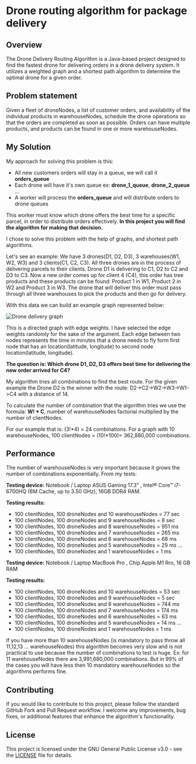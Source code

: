 # Drone routing algorithm for package delivery
## Overview
The Drone Delivery Routing Algorithm is a Java-based project designed to find the fastest drone for delivering orders 
in a drone delivery system. It utilizes a weighted graph and a shortest path algorithm to determine the optimal drone for a given order.


## Problem statement 
Given a fleet of droneNodes, a list of customer orders, and availability of the individual products in warehouseNodes,
schedule the drone operations so that the orders are completed as soon as possible.
Orders can have multiple products, and products can be found in one or more warehouseNodes.

## My Solution
My approach for solving this problem is this:
- All new customers orders will stay in a queue, we will call it **orders_queue**
- Each drone will have it's own queue ex: **drone_1_queue**, **drone_2_queue** ...
- A worker will process the **orders_queue** and will distribute orders to drone queues

This worker must know which drone offers the best time for a specific parcel, in order to distribute orders effectively. 
**In this project you will find the algorithm for making that decision.**

I chose to solve this problem with the help of graphs, and shortest path algorithms.

Let's see an example: We have 3 drones(D1, D2, D3), 3 warehouses(W1, W2, W3) and 3 clients(C1, C2, C3). 
All three drones are in the process of delivering parcels to their clients.
Drone D1 is delivering to C1, D2 to C2 and D3 to C3. Now a new order comes up for client 4 (C4), this order has tree products 
and these products can be found: Product 1 in W1, Product 2 in W2 and Product 3 in W3. 
The drone that will deliver this order must pass through all three warehouses to pick the products and then go for delivery.

With this data we can build an example graph represented below:

![Drone delivery graph](/docs/graph.png?raw=true "Drone delivery graph")

This is a directed graph with edge weights. I have selected the edge weights randomly for the sake of the argument.
Each edge between two nodes represents the time in minutes that a drone 
needs to fly form first node that has an location(latitude, longitude) to second node location(latitude, longitude).

**The question is: Which drone D1, D2, D3 offers best time for delivering the new order arrived for C4?** 

My algorithm tries all combinations to find the best route. 
For the given example the Drone D2 is the winner with the route: D2->C2->W2->W3->W1->C4 with a distance of 14. 

To calculate the number of combination that the algorithm tries we use the formula: **W! * C**, number of warehouseNodes factorial 
multiplied by the number of clientNodes.

For our example that is: (3!*4) = 24 combinations.
For a graph with 10 warehouseNodes, 100 clientNodes = (10!*100)= 362,880,000 combinations.

## Performance
The number of warehouseNodes is very important because it grows the number of combinations exponentially. From my tests:

**Testing device:** Notebook / Laptop ASUS Gaming 17.3" , Intel® Core™ i7-6700HQ (6M Cache, up to 3.50 GHz), 16GB DDR4 RAM.

**Testing results:**

- 100 clientNodes, 100 droneNodes and 10 warehouseNodes = 77 sec
- 100 clientNodes, 100 droneNodes and 9 warehouseNodes = 8 sec
- 100 clientNodes, 100 droneNodes and 8 warehouseNodes = 951 ms
- 100 clientNodes, 100 droneNodes and 7 warehouseNodes = 265 ms
- 100 clientNodes, 100 droneNodes and 6 warehouseNodes = 68 ms
- 100 clientNodes, 100 droneNodes and 5 warehouseNodes = 29 ms
...
- 100 clientNodes, 100 droneNodes and 1 warehouseNodes = 1 ms

**Testing device:** Notebook / Laptop MacBook Pro , Chip Apple M1 Rro, 16 GB RAM

**Testing results:**

- 100 clientNodes, 100 droneNodes and 10 warehouseNodes = 53 sec
- 100 clientNodes, 100 droneNodes and 9 warehouseNodes = 5 sec
- 100 clientNodes, 100 droneNodes and 8 warehouseNodes = 744 ms
- 100 clientNodes, 100 droneNodes and 7 warehouseNodes = 174 ms
- 100 clientNodes, 100 droneNodes and 6 warehouseNodes = 63 ms
- 100 clientNodes, 100 droneNodes and 5 warehouseNodes = 14 ms
  ...
- 100 clientNodes, 100 droneNodes and 1 warehouseNodes = 1 ms


If you have more than 10 warehouseNodes (is mandatory to pass throw all 11,12,13 ... warehouseNodes) this algorithm becomes very slow and is not practical to use
because the number of combinations to test is huge. Ex: for 11 warehouseNodes there are 3,991,680,000 combinations.
But in 99% of the cases you will have less then 10 mandatory warehouseNodes so the algorithms performs fine.


## Contributing
If you would like to contribute to this project, please follow the standard GitHub Fork and Pull Request workflow. 
I welcome any improvements, bug fixes, or additional features that enhance the algorithm's functionality.

## License
This project is licensed under the GNU General Public License v3.0 - see the [LICENSE](LICENCE) file for details.
